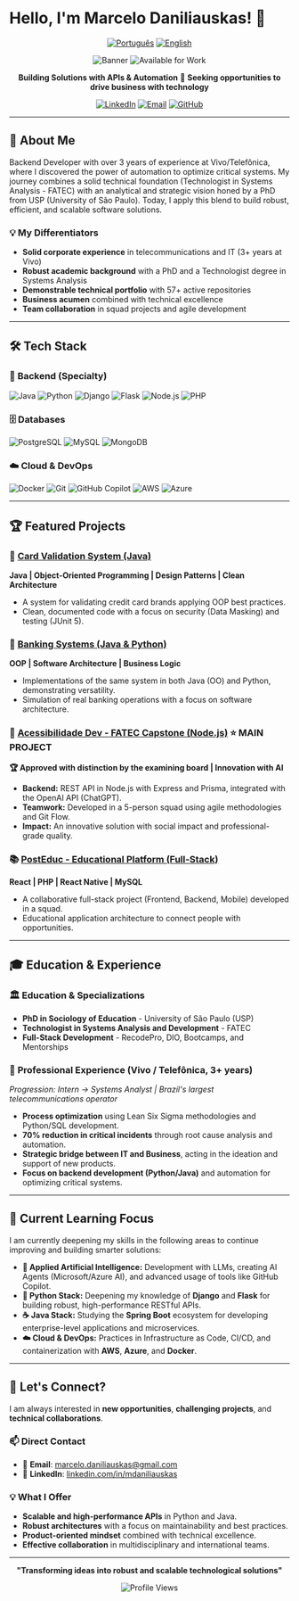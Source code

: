 # Hello, I'm Marcelo Daniliauskas! 👋

<div align="center">

[![Português](https://img.shields.io/badge/Português-🇧🇷-green?style=for-the-badge)](./README.md) [![English](https://img.shields.io/badge/English-🇺🇸-blue?style=for-the-badge)](#)

![Banner](https://img.shields.io/badge/Backend%20Developer%20(Python%20&%20Java)-Building%20Solutions%20with%20APIs%20&%20Automation-informational?style=for-the-badge&logo=github&logoColor=white&color=0A66C2)
![Available for Work](https://img.shields.io/badge/Available%20for%20Work-Yes-brightgreen?style=for-the-badge)

**Building Solutions with APIs & Automation**
🎯 **Seeking opportunities to drive business with technology**

[![LinkedIn](https://img.shields.io/badge/-LinkedIn-0A66C2?style=for-the-badge&logo=linkedin&logoColor=white)](https://www.linkedin.com/in/mdaniliauskas)
[![Email](https://img.shields.io/badge/-Email-D14836?style=for-the-badge&logo=gmail&logoColor=white)](mailto:marcelo.daniliauskas@gmail.com)
[![GitHub](https://img.shields.io/badge/-GitHub-181717?style=for-the-badge&logo=github&logoColor=white)](https://github.com/mdaniliauskas)

</div>

---

## 🚀 About Me

Backend Developer with over 3 years of experience at Vivo/Telefônica, where I discovered the power of automation to optimize critical systems. My journey combines a solid technical foundation (Technologist in Systems Analysis - FATEC) with an analytical and strategic vision honed by a PhD from USP (University of São Paulo). Today, I apply this blend to build robust, efficient, and scalable software solutions.

### 💡 My Differentiators
- **Solid corporate experience** in telecommunications and IT (3+ years at Vivo)
- **Robust academic background** with a PhD and a Technologist degree in Systems Analysis
- **Demonstrable technical portfolio** with 57+ active repositories
- **Business acumen** combined with technical excellence
- **Team collaboration** in squad projects and agile development

---

## 🛠️ Tech Stack

### 🎯 **Backend (Specialty)**
<div align="left">

![Java](https://img.shields.io/badge/-Java-007396?style=for-the-badge&logo=openjdk&logoColor=white)
![Python](https://img.shields.io/badge/-Python-3776AB?style=for-the-badge&logo=python&logoColor=white)
![Django](https://img.shields.io/badge/-Django-092E20?style=for-the-badge&logo=django&logoColor=white)
![Flask](https://img.shields.io/badge/-Flask-000000?style=for-the-badge&logo=flask&logoColor=white)
![Node.js](https://img.shields.io/badge/-Node.js-339933?style=for-the-badge&logo=node.js&logoColor=white)
![PHP](https://img.shields.io/badge/-PHP-777BB4?style=for-the-badge&logo=php&logoColor=white)

</div>

### 🗄️ **Databases**
<div align="left">

![PostgreSQL](https://img.shields.io/badge/-PostgreSQL-336791?style=for-the-badge&logo=postgresql&logoColor=white)
![MySQL](https://img.shields.io/badge/-MySQL-4479A1?style=for-the-badge&logo=mysql&logoColor=white)
![MongoDB](https://img.shields.io/badge/-MongoDB-47A248?style=for-the-badge&logo=mongodb&logoColor=white)

</div>

### ☁️ **Cloud & DevOps**
<div align="left">

![Docker](https://img.shields.io/badge/-Docker-2496ED?style=for-the-badge&logo=docker&logoColor=white)
![Git](https://img.shields.io/badge/-Git-F05032?style=for-the-badge&logo=git&logoColor=white)
![GitHub Copilot](https://img.shields.io/badge/-GitHub%20Copilot-000000?style=for-the-badge&logo=github&logoColor=white)
![AWS](https://img.shields.io/badge/AWS-232F3E?style=for-the-badge&logo=amazon-aws&logoColor=white)
![Azure](https://img.shields.io/badge/Azure-0078D4?style=for-the-badge&logo=microsoft-azure&logoColor=white)

</div>

---

## 🏆 Featured Projects

### 🔐 [Card Validation System (Java)](https://github.com/mdaniliauskas/valida-bandeira-cartao)
**Java | Object-Oriented Programming | Design Patterns | Clean Architecture**
- A system for validating credit card brands applying OOP best practices.
- Clean, documented code with a focus on security (Data Masking) and testing (JUnit 5).

### 🏦 [Banking Systems (Java & Python)](https://github.com/mdaniliauskas/BancoDigital_Java)
**OOP | Software Architecture | Business Logic**
- Implementations of the same system in both Java (OO) and Python, demonstrating versatility.
- Simulation of real banking operations with a focus on software architecture.

### 🌟 [Acessibilidade Dev - FATEC Capstone (Node.js)](https://github.com/acessibilidadedev) ⭐ **MAIN PROJECT**
**🏆 Approved with distinction by the examining board | Innovation with AI**
- **Backend:** REST API in Node.js with Express and Prisma, integrated with the OpenAI API (ChatGPT).
- **Teamwork:** Developed in a 5-person squad using agile methodologies and Git Flow.
- **Impact:** An innovative solution with social impact and professional-grade quality.

### 📚 [PostEduc - Educational Platform (Full-Stack)](https://github.com/mdaniliauskas/postEduc)
**React | PHP | React Native | MySQL**
- A collaborative full-stack project (Frontend, Backend, Mobile) developed in a squad.
- Educational application architecture to connect people with opportunities.

---

## 🎓 Education & Experience

### 🏛️ **Education & Specializations**
- **PhD in Sociology of Education** - University of São Paulo (USP)
- **Technologist in Systems Analysis and Development** - FATEC
- **Full-Stack Development** - RecodePro, DIO, Bootcamps, and Mentorships

### 🏢 **Professional Experience (Vivo / Telefônica, 3+ years)**
*Progression: Intern → Systems Analyst | Brazil's largest telecommunications operator*

- **Process optimization** using Lean Six Sigma methodologies and Python/SQL development.
- **70% reduction in critical incidents** through root cause analysis and automation.
- **Strategic bridge between IT and Business**, acting in the ideation and support of new products.
- **Focus on backend development (Python/Java)** and automation for optimizing critical systems.

---

## 🚀 Current Learning Focus

I am currently deepening my skills in the following areas to continue improving and building smarter solutions:

- **🤖 Applied Artificial Intelligence:** Development with LLMs, creating AI Agents (Microsoft/Azure AI), and advanced usage of tools like GitHub Copilot.
- **🐍 Python Stack:** Deepening my knowledge of **Django** and **Flask** for building robust, high-performance RESTful APIs.
- **☕ Java Stack:** Studying the **Spring Boot** ecosystem for developing enterprise-level applications and microservices.
- **☁️ Cloud & DevOps:** Practices in Infrastructure as Code, CI/CD, and containerization with **AWS**, **Azure**, and **Docker**.

---

## 🤝 Let's Connect?

I am always interested in **new opportunities**, **challenging projects**, and **technical collaborations**.

### 📫 **Direct Contact**
- 📧 **Email**: [marcelo.daniliauskas@gmail.com](mailto:marcelo.daniliauskas@gmail.com)
- 💼 **LinkedIn**: [linkedin.com/in/mdaniliauskas](https://www.linkedin.com/in/mdaniliauskas)

### 💡 **What I Offer**
- **Scalable and high-performance APIs** in Python and Java.
- **Robust architectures** with a focus on maintainability and best practices.
- **Product-oriented mindset** combined with technical excellence.
- **Effective collaboration** in multidisciplinary and international teams.

---

<div align="center">

**"Transforming ideas into robust and scalable technological solutions"**

![Profile Views](https://komarev.com/ghpvc/?username=mdaniliauskas&color=0A66C2&style=for-the-badge)

</div>
